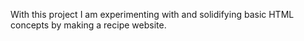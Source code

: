 With this project I am experimenting with and solidifying basic HTML concepts by making a recipe website.
